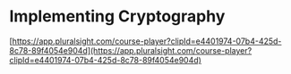 # Implementing Cryptography

[https://app.pluralsight.com/course-player?clipId=e4401974-07b4-425d-8c78-89f4054e904d](https://app.pluralsight.com/course-player?clipId=e4401974-07b4-425d-8c78-89f4054e904d)

